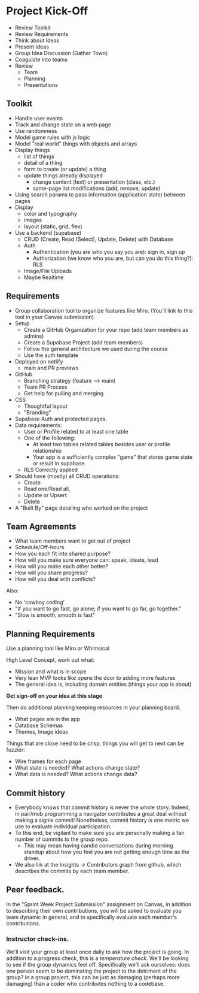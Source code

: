 # Project Kick-Off

- Review Toolkit
- Review Requirements
- Think about Ideas
- Present Ideas
- Group Idea Discussion (Gather Town)
- Coagulate into teams
- Review
    - Team
    - Planning
    - Presentations

## Toolkit

- Handle user events
- Track and change state on a web page
- Use randomness
- Model game rules with js logic
- Model "real world" things with objects and arrays
- Display things
    - list of things
    - detail of a thing
    - form to create (or update) a thing
    - update things already displayed
        - change content (text) or presentation (class, etc.)
        - same-page list modifications (add, remove, update)
- Using search params to pass information (application state) between pages
- Display
    - color and typography
    - images
    - layout (static, grid, flex)
- Use a backend (supabase)
    - CRUD (Create, Read (Select), Update, Delete) with Database
    - Auth
        - Authentication (you are who you say you are): sign in, sign up
        - Authorization (we know who you are, but can you do this thing?): RLS
    - Image/File Uploads
    - Maybe Realtime

## Requirements

- Group collaboration tool to organize features like Miro. (You'll link to this tool in your Canvas submission).
- Setup
    - Create a GitHub Organization for your repo (add team members as admins)
    - Create a Supabase Project (add team members)
    - Follow the general architecture we used during the course
    - Use the auth template
- Deployed on netlify
    - main and PR previews
- GitHub
    - Branching strategy (feature --> main)
    - Team PR Process
    - Get help for pulling and merging
- CSS
    - Thoughtful layout
    - "Branding"
- Supabase Auth and protected pages.
- Data requirements:
    - User or Profile related to at least one table
    - One of the following:
        - At least two tables related tables _besides_ user or profile relationship
        - Your app is a sufficiently complex "game" that stores game state or result in supabase.
    - RLS Correctly applied
- Should have (mostly) all CRUD operations:
    - Create
    - Read one/Read all, 
    - Update or Upsert
    - Delete
- A "Built By" page detailing who worked on the project

## Team Agreements

- What team members want to get out of project
- Schedule/Off-hours
- How you each fit into shared purpose?
- How will you make sure everyone can: speak, ideate, lead
- How will you make each other better?
- How will you share progress?
- How will you deal with conflicts?

Also: 
- No 'cowboy coding'
- "If you want to go fast, go alone; if you want to go far, go together."
- "Slow is smooth, smooth is fast"

## Planning Requirements

Use a planning tool like Miro or Whimsical

High Level Concept, work out what:

- Mission and what is in scope
- Very lean MVP looks like opens the door to adding more features
- The general idea is, including domain entities (things your app is about)

**Get sign-off on your idea at this stage**

Then do additional planning keeping resources in your planning board.

- What pages are in the app
- Database Schemas
- Themes, Image ideas

Things that are close need to be crisp, things you will get to next can be fuzzier:

- Wire frames for each page
- What state is needed? What actions change state?
- What data is needed? What actions change data?

## Commit history

- Everybody knows that commit history is never the whole story. Indeed, in pair/mob programming a navigator contributes a great deal without making a signle commit! Nonetheless, commit history is one metric we use to evaluate individual participation. 
- To this end, be vigilant to make sure you are personally making a fair number of commits to the group repo. 
    - This may mean having candid conversations during morning standup about how you feel you are not getting enough time as the driver.
- We also liik at the Insights -> Contributors graph from github, which describes the commits by each team member. 

## Peer feedback. 

In the "Sprint Week Project Submission" assignment on Canvas, in addition to describing their own contributions, you will be asked to evaluate you team dynamic in general, and to specifically  evaluate each member's contributions.

### Instructor check-ins. 

We'll visit your group at least once daily to ask how the project is going. In addition to a progress check, this is a _temperature check_. We'll be looking to see if the group dynamics feel off. Specifically we'll ask ourselves: does one person seem to be dominating the project to the detriment of the group? In a group project, this can be just as damaging (perhaps more damaging) than a coder who contributes nothing to a codebase.
